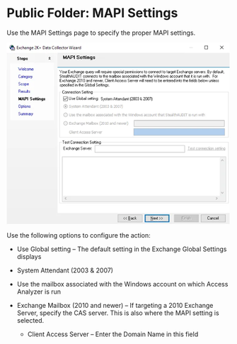 # Public Folder: MAPI Settings

Use the MAPI Settings page to specify the proper MAPI settings.

![Public Folder Action Module Wizard MAPI Settings page](../../../../../../static/img/product_docs/accessanalyzer/enterpriseauditor/admin/datacollector/exchange2k/mapisettings.webp)

Use the following options to configure the action:

- Use Global setting – The default setting in the Exchange Global Settings displays
- System Attendant (2003 & 2007)
- Use the mailbox associated with the Windows account on which Access Analyzer is run
- Exchange Mailbox (2010 and newer) – If targeting a 2010 Exchange Server, specify the CAS server.
  This is also where the MAPI setting is selected.

    - Client Access Server – Enter the Domain Name in this field
